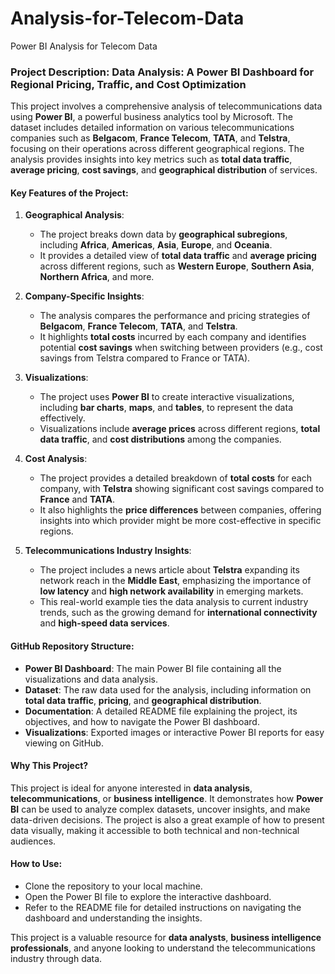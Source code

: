 # Analysis-for-Telecom-Data
Power BI Analysis for Telecom Data


### Project Description: Data Analysis: A Power BI Dashboard for Regional Pricing, Traffic, and Cost Optimization

This project involves a comprehensive analysis of telecommunications data using **Power BI**, a powerful business analytics tool by Microsoft. The dataset includes detailed information on various telecommunications companies such as **Belgacom**, **France Telecom**, **TATA**, and **Telstra**, focusing on their operations across different geographical regions. The analysis provides insights into key metrics such as **total data traffic**, **average pricing**, **cost savings**, and **geographical distribution** of services.

#### Key Features of the Project:

1. **Geographical Analysis**:
   - The project breaks down data by **geographical subregions**, including **Africa**, **Americas**, **Asia**, **Europe**, and **Oceania**.
   - It provides a detailed view of **total data traffic** and **average pricing** across different regions, such as **Western Europe**, **Southern Asia**, **Northern Africa**, and more.

2. **Company-Specific Insights**:
   - The analysis compares the performance and pricing strategies of **Belgacom**, **France Telecom**, **TATA**, and **Telstra**.
   - It highlights **total costs** incurred by each company and identifies potential **cost savings** when switching between providers (e.g., cost savings from Telstra compared to France or TATA).

3. **Visualizations**:
   - The project uses **Power BI** to create interactive visualizations, including **bar charts**, **maps**, and **tables**, to represent the data effectively.
   - Visualizations include **average prices** across different regions, **total data traffic**, and **cost distributions** among the companies.

4. **Cost Analysis**:
   - The project provides a detailed breakdown of **total costs** for each company, with **Telstra** showing significant cost savings compared to **France** and **TATA**.
   - It also highlights the **price differences** between companies, offering insights into which provider might be more cost-effective in specific regions.

5. **Telecommunications Industry Insights**:
   - The project includes a news article about **Telstra** expanding its network reach in the **Middle East**, emphasizing the importance of **low latency** and **high network availability** in emerging markets.
   - This real-world example ties the data analysis to current industry trends, such as the growing demand for **international connectivity** and **high-speed data services**.

#### GitHub Repository Structure:
- **Power BI Dashboard**: The main Power BI file containing all the visualizations and data analysis.
- **Dataset**: The raw data used for the analysis, including information on **total data traffic**, **pricing**, and **geographical distribution**.
- **Documentation**: A detailed README file explaining the project, its objectives, and how to navigate the Power BI dashboard.
- **Visualizations**: Exported images or interactive Power BI reports for easy viewing on GitHub.

#### Why This Project?
This project is ideal for anyone interested in **data analysis**, **telecommunications**, or **business intelligence**. It demonstrates how **Power BI** can be used to analyze complex datasets, uncover insights, and make data-driven decisions. The project is also a great example of how to present data visually, making it accessible to both technical and non-technical audiences.

#### How to Use:
- Clone the repository to your local machine.
- Open the Power BI file to explore the interactive dashboard.
- Refer to the README file for detailed instructions on navigating the dashboard and understanding the insights.

This project is a valuable resource for **data analysts**, **business intelligence professionals**, and anyone looking to understand the telecommunications industry through data.
